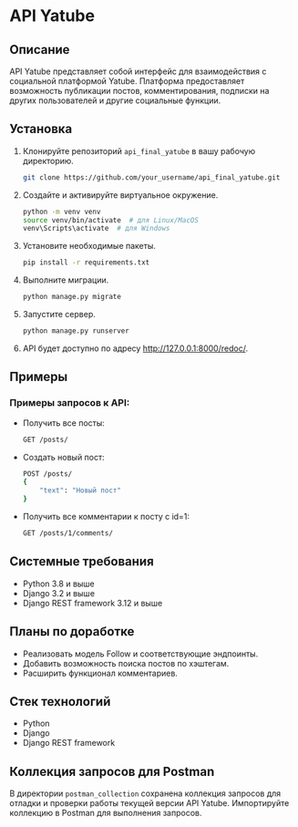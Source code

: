 # API Yatube

## Описание

API Yatube представляет собой интерфейс для взаимодействия с социальной платформой Yatube. Платформа предоставляет возможность публикации постов, комментирования, подписки на других пользователей и другие социальные функции.

## Установка

1. Клонируйте репозиторий `api_final_yatube` в вашу рабочую директорию.

    ```bash
    git clone https://github.com/your_username/api_final_yatube.git
    ```

2. Создайте и активируйте виртуальное окружение.

    ```bash
    python -m venv venv
    source venv/bin/activate  # для Linux/MacOS
    venv\Scripts\activate  # для Windows
    ```

3. Установите необходимые пакеты.

    ```bash
    pip install -r requirements.txt
    ```

4. Выполните миграции.

    ```bash
    python manage.py migrate
    ```

5. Запустите сервер.

    ```bash
    python manage.py runserver
    ```

6. API будет доступно по адресу http://127.0.0.1:8000/redoc/.

## Примеры

### Примеры запросов к API:

- Получить все посты:

    ```bash
    GET /posts/
    ```

- Создать новый пост:

    ```bash
    POST /posts/
    {
        "text": "Новый пост"
    }
    ```

- Получить все комментарии к посту с id=1:

    ```bash
    GET /posts/1/comments/
    ```

## Системные требования

- Python 3.8 и выше
- Django 3.2 и выше
- Django REST framework 3.12 и выше

## Планы по доработке

- Реализовать модель Follow и соответствующие эндпоинты.
- Добавить возможность поиска постов по хэштегам.
- Расширить функционал комментариев.

## Стек технологий

- Python
- Django
- Django REST framework

## Коллекция запросов для Postman

В директории `postman_collection` сохранена коллекция запросов для отладки и проверки работы текущей версии API Yatube. Импортируйте коллекцию в Postman для выполнения запросов.
